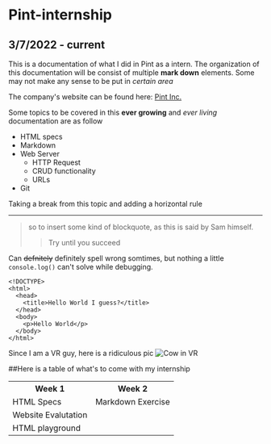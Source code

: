 # Pint-internship

## 3/7/2022 - current

This is a documentation of what I did in Pint as a intern. The organization of this documentation will be consist of multiple **mark down** elements. Some may not make any sense to be put in _certain area_

The company's website can be found here: [Pint Inc.](https://pint.com)

Some topics to be covered in this **ever growing** and _ever living_ documentation are as follow

- HTML specs
- Markdown
- Web Server
  - HTTP Request
  - CRUD functionality
  - URLs
- Git

Taking a break from this topic and adding a horizontal rule

---

> so to insert some kind of blockquote, as this is said by Sam himself.
>
> > Try until you succeed

Can ~~defnitely~~ definitely spell wrong somtimes, but nothing a little `console.log()` can't solve while debugging.

    <!DOCTYPE>
    <html>
      <head>
        <title>Hello World I guess?</title>
      </head>
      <body>
        <p>Hello World</p>
      </body>
    </html>

Since I am a VR guy, here is a ridiculous pic ![Cow in VR](<https://cdn.vox-cdn.com/thumbor/daieCuBvz9vyNReZHDtg1cMl5s0=/0x0:695x394/920x613/filters:focal(293x142:403x252):format(webp)/cdn.vox-cdn.com/uploads/chorus_image/image/65776802/urqvy4uxj8ayRFX1mx7t3thsEAVOCFGF5q6e0t3Ngeg5LMviO4a9WMqdsAXwFMVJVk1FBzVnvCXc6nUExPn3W6ffA9DMztcr.0.jpg>)

##Here is a table of what's to come with my internship

<table>
    <tr>
        <th>Week 1</th>
        <th>Week 2</th>
    </tr>
    <tr>
        <td>HTML Specs</td>
        <td>Markdown Exercise</td>
    </tr>
    <tr>
        <td>Website Evalutation</td>
    </tr>
    <tr>
        <td>HTML playground</td>
    </tr>
</table>
